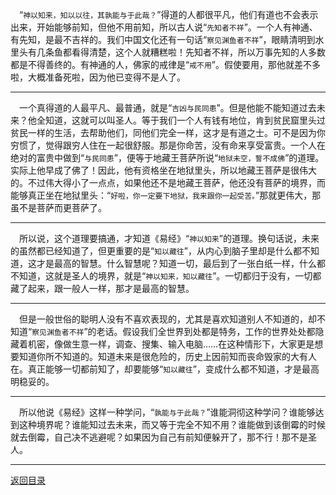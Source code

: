 &emsp;“``神以知来，知以以往，其孰能与于此哉？``”得道的人都很平凡，他们有道也不会表示出来，开始能够前知，但他不用前知，所以古人说“``先知者不祥``”。一个人有神通、有先知，是最不吉祥的。我们中国文化还有一句话“``察见渊鱼者不祥``”，眼睛清明到水里头有几条鱼都看得清楚，这个人就糟糕啦！先知者不祥，所以万事先知的人多数都是不得善终的。有神通的人，佛家的戒律是“``戒不用``”。假使要用，那他就差不多啦，大概准备死啦，因为他已变得不是人了。
___
&emsp;一个真得道的人最平凡、最普通，就是“``吉凶与民同患``”。但是他能不能知道过去未来？他全知道，这就可以叫圣人。等于我们一个人有钱有地位，肯到贫民窟里头过贫民一样的生活，去帮助他们，同他们完全一样，这才是有道之士。可不是因为你穷惯了，觉得跟穷人住在一起很舒服。那是你命苦，没有命来享受富贵。一个人在绝对的富贵中做到“``与民同患``”，便等于地藏王菩萨所说“``地狱未空，誓不成佛``”的道理。实际上他早成了佛了！因此，他有资格坐在地狱里头，所以地藏王菩萨是很伟大的。不过伟大得小了一点点，如果他还不是地藏王菩萨，他还没有菩萨的境界，而能够真正坐在地狱里头：“``好啦，你一定要下地狱，我来跟你一起受苦。``”那就更伟大，那虽不是菩萨而更菩萨了。
___
&emsp;所以说，这个道理要搞通，才知道《易经》“``神以知来``”的道理。换句话说，未来的虽然都已经知道了，但更重要的是“``知以藏往``”，从内心到脑子里却是什么都不知道，这才是最高的智慧。什么智慧呢？知道一切，最后到了一张白纸一样，什么都不知道，这就是圣人的境界，就是“``神以知来，知以藏往``”。一切都归于没有，一切都藏了起来，跟一般人一样，那才是最高的智慧。
___
&emsp;但是一般世俗的聪明人没有不喜欢表现的，尤其是喜欢知道别人不知道的，却不知道“``察见渊鱼者不祥``”的老话。假设我们全世界到处都是特务，工作的世界处处都隐藏着机密，像做生意一样，调查、搜集、输入电脑……在这种情形下，大家更是想要知道你所不知道的。知道未来是很危险的，历史上因前知而丧命毁家的大有人在。真正能够一切都前知了，却要能够“``知以藏往``”，变成什么都不知道，才是最高明稳妥的。
___
&emsp;所以他说《易经》这样一种学问，“``孰能与于此哉？``”谁能洞彻这种学问？谁能够达到这种境界呢？谁能知过去未来，而又等于完全不知不用？谁能做到该倒霉的时候就去倒霉，自己决不逃避呢？如果因为自己有前知便躲开了，那不行！那不是圣人。
___
[返回目录](../../../master/README.md#目录)